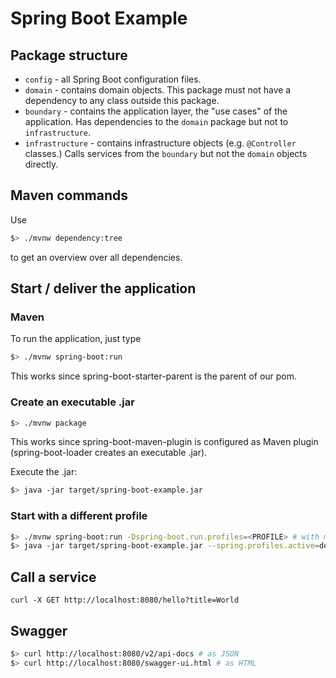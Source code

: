 # Spring Boot Example

## Package structure

 * `config` - all Spring Boot configuration files.
 * `domain` - contains domain objects. This package must not have a dependency to any class outside this package.
 * `boundary` - contains the application layer, the "use cases" of the application. Has dependencies to the `domain` package but not to `infrastructure`. 
 * `infrastructure` - contains infrastructure objects (e.g. `@Controller` classes.) Calls services from the `boundary` but not the `domain` objects directly.

## Maven commands

Use

```bash
$> ./mvnw dependency:tree
```

to get an overview over all dependencies.

## Start / deliver the application

### Maven

To run the application, just type

```bash
$> ./mvnw spring-boot:run
```

This works since spring-boot-starter-parent is the parent of our pom.

### Create an executable .jar

```bash
$> ./mvnw package
```

This works since spring-boot-maven-plugin is configured as Maven plugin (spring-boot-loader creates an executable .jar).

Execute the .jar:

```bash
$> java -jar target/spring-boot-example.jar
```

### Start with a different profile

```bash
$> ./mvnw spring-boot:run -Dspring-boot.run.profiles=<PROFILE> # with maven
$> java -jar target/spring-boot-example.jar --spring.profiles.active=dev # as .jar file
```
## Call a service

`curl -X GET http://localhost:8080/hello?title=World`

## Swagger

```bash
$> curl http://localhost:8080/v2/api-docs # as JSON
$> curl http://localhost:8080/swagger-ui.html # as HTML
